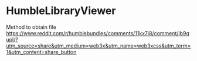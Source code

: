 # HumbleLibraryViewer

Method to obtain file
https://www.reddit.com/r/humblebundles/comments/11kx7i8/comment/jb9qupl/?utm_source=share&utm_medium=web3x&utm_name=web3xcss&utm_term=1&utm_content=share_button
